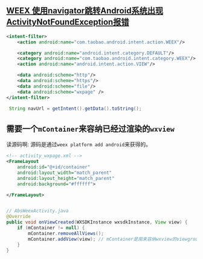 ## [WEEX 使用navigator跳转Android系统出现ActivityNotFoundException报错](https://blog.csdn.net/violetjack0808/article/details/74390249)
```xml
<intent-filter>
    <action android:name="com.taobao.android.intent.action.WEEX"/>

    <category android:name="android.intent.category.DEFAULT"/>
    <category android:name="com.taobao.android.intent.category.WEEX"/>
    <action android:name="android.intent.action.VIEW"/>

    <data android:scheme="http"/>
    <data android:scheme="https"/>
    <data android:scheme="file"/>
    <data android:scheme="wxpage" />
</intent-filter>
```
```java
 String navUrl = getIntent().getData().toString();
```

## 需要一个`mContainer`来容纳已经过渲染的`wxview`

读源码啊: 源码是通过`weex platform add android`来获得的。

```xml
<!-- activity_wxpage.xml -->
<FrameLayout
    android:id="@+id/container"
    android:layout_width="match_parent"
    android:layout_height="match_parent"
    android:background="#ffffff">

</FrameLayout>
```

```java

// AbsWeexActivity.java
@Override
public void onViewCreated(WXSDKInstance wxsdkInstance, View view) {
    if (mContainer != null) {
        mContainer.removeAllViews();
        mContainer.addView(view); // mContainer是用来容纳wxview的viewgroup
    }
}


```